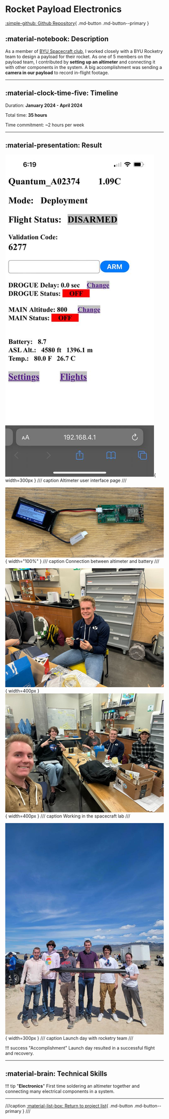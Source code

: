 # Rocket Payload Electronics

[:simple-github: Github Repository](https://github.com/scortch445/alc2024.git){ .md-button .md-button--primary }

## :material-notebook: Description

As a member of [BYU Spacecraft club](https://spacecraft.byu.edu/), I worked closely with a BYU Rocketry team to design a payload for their rocket. As one of 5 members on the payload team, I contributed by **setting up an altimeter** and connecting it with other components in the system. A big accomplishment was sending a **camera in our payload** to record in-flight footage.

***

## :material-clock-time-five: Timeline

Duration: **January 2024 - April 2024**

Total time: **35 hours**

Time commitment: ~2 hours per week

***

## :material-presentation: Result

![ALC](assets/alc/ALC1.jpg){ width=300px }
/// caption
Altimeter user interface page
///

![ALC](assets/alc/ALC2.jpg){ width="100%" }
/// caption
Connection between altimeter and battery
///

![ALC](assets/alc/ALC3.jpg){ width=400px }
![ALC](assets/alc/ALC4.jpg){ width=400px }
/// caption
Working in the spacecraft lab
///

![ALC](assets/alc/ALC5.jpg){ width=300px }
/// caption
Launch day with rocketry team
///

!!! success "Accomplishment"
    Launch day resulted in a successful flight and recovery.

***

## :material-brain: Technical Skills

!!! tip "**Electronics**"
    First time soldering an altimeter together and connecting many electrical components in a system.

***
///caption
[:material-list-box: Return to project list](/project-portfolio/complete-project-portfolio/#__tabbed_1_2){ .md-button .md-button--primary }
///
